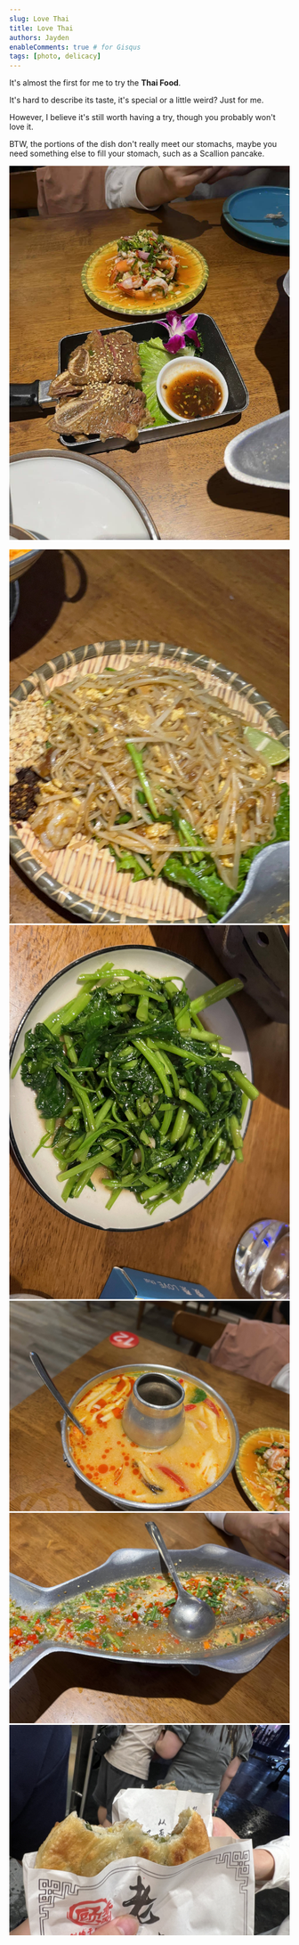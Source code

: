 ```yaml
---
slug: Love Thai
title: Love Thai
authors: Jayden
enableComments: true # for Gisqus
tags: [photo, delicacy]
---
```


It's almost the first for me to try the **Thai Food**. 

It's hard to describe its taste, it's special or a little weird? Just for me. 

However, I believe it's still worth having a try, though you probably won't love it.

BTW, the portions of the dish don't really meet our stomachs, maybe you need something else to fill your stomach, such as a Scallion pancake.

![](assets/IMG_2911.jpeg)
<!--truncate-->
![](assets/IMG_2909.jpeg)
![](assets/IMG_2908.jpeg)
![](assets/IMG_2907.jpeg)
![](assets/IMG_2905.jpeg)
![](assets/IMG_2910.jpeg)
